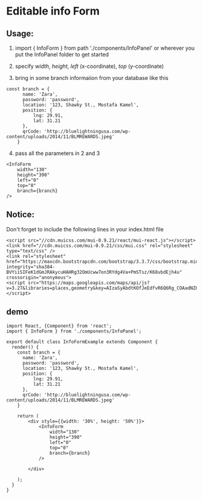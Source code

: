 # Editable info Form



## Usage:

1. import { InfoForm } from path './components/InfoPanel' or wherever you put the InfoPanel folder to get started

2. specify _width_, _height_, _left_ (x-coordinate), _top_ (y-coordinate)

3. bring in some branch informaiion from your database like this
```
const branch = {
      name: 'Zara',
      password: 'password',
      location: '123, Shawky St., Mostafa Kamel',
      position: {
          lng: 29.91,
          lat: 31.21
      },
      qrCode: 'http://bluelightningusa.com/wp-content/uploads/2014/11/BLMREWARDS.jpeg'
    }
```
4. pass all the parameters in 2 and 3
```
<InfoForm
    width="130"
    height="390"
    left="0"
    top="0"
    branch={branch}
/>
```

## Notice:
Don't forget to include the following lines in your index.html file

```
<script src="//cdn.muicss.com/mui-0.9.21/react/mui-react.js"></script>
<link href="//cdn.muicss.com/mui-0.9.21/css/mui.css" rel="stylesheet" type="text/css" />
<link rel="stylesheet" href="https://maxcdn.bootstrapcdn.com/bootstrap/3.3.7/css/bootstrap.min.css" integrity="sha384-BVYiiSIFeK1dGmJRAkycuHAHRg32OmUcww7on3RYdg4Va+PmSTsz/K68vbdEjh4u" crossorigin="anonymous">
<script src="https://maps.googleapis.com/maps/api/js?v=3.27&libraries=places,geometry&key=AIzaSyAbdtKOfJeEdfvR6Q6Rg_COAadNZ8nIehA"></script>
```

## demo

```
import React, {Component} from 'react';
import { InfoForm } from './components/InfoPanel';

export default class InfoFormExample extends Component {
  render() {
    const branch = {
      name: 'Zara',
      password: 'password',
      location: '123, Shawky St., Mostafa Kamel',
      position: {
          lng: 29.91,
          lat: 31.21
      },
      qrCode: 'http://bluelightningusa.com/wp-content/uploads/2014/11/BLMREWARDS.jpeg'
    }

    return (
        <div style={{width: '30%', height: '50%'}}>
            <InfoForm
                width="130"
                height="390"
                left="0"
                top="0"
                branch={branch}
            />

        </div>

    );
  }
}
```